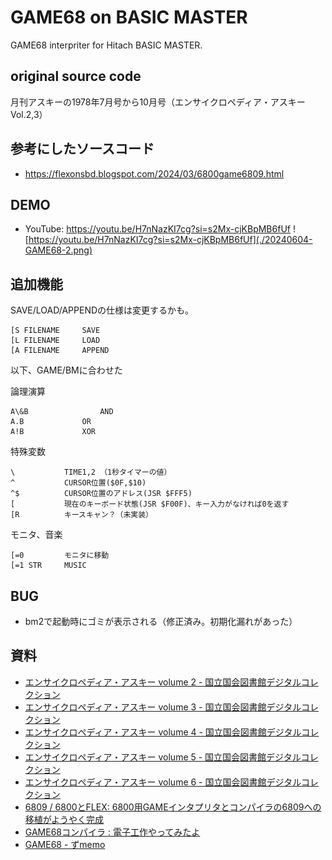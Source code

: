 # GAME68 on BASIC MASTER 

GAME68 interpriter for Hitach BASIC MASTER.

## original source code

月刊アスキーの1978年7月号から10月号（エンサイクロペディア・アスキー Vol.2,3）

## 参考にしたソースコード

- https://flexonsbd.blogspot.com/2024/03/6800game6809.html

## DEMO


- YouTube: https://youtu.be/H7nNazKI7cg?si=s2Mx-cjKBpMB6fUf
![https://youtu.be/H7nNazKI7cg?si=s2Mx-cjKBpMB6fUf](./20240604-GAME68-2.png)


## 追加機能

SAVE/LOAD/APPENDの仕様は変更するかも。
```
[S FILENAME		SAVE
[L FILENAME		LOAD
[A FILENAME		APPEND
```
以下、GAME/BMに合わせた

論理演算
```
A\&B				AND
A.B				OR
A!B				XOR
```

特殊変数
```
\			TIME1,2	（1秒タイマーの値）
^			CURSOR位置($0F,$10)
^$			CURSOR位置のアドレス(JSR $FFF5)
[			現在のキーボード状態(JSR $F00F)、キー入力がなければ0を返す
[R			キースキャン？（未実装）
```

モニタ、音楽

```
[=0			モニタに移動
[=1	STR		MUSIC
```

## BUG

- bm2で起動時にゴミが表示される（修正済み。初期化漏れがあった）

## 資料

- [エンサイクロペディア・アスキー volume 2 - 国立国会図書館デジタルコレクション](https://dl.ndl.go.jp/pid/10259290)
- [エンサイクロペディア・アスキー volume 3 - 国立国会図書館デジタルコレクション](https://dl.ndl.go.jp/pid/12631628)
- [エンサイクロペディア・アスキー volume 4 - 国立国会図書館デジタルコレクション](https://dl.ndl.go.jp/pid/12631630)
- [エンサイクロペディア・アスキー volume 5 - 国立国会図書館デジタルコレクション](https://dl.ndl.go.jp/pid/12631635)
- [エンサイクロペディア・アスキー volume 6 - 国立国会図書館デジタルコレクション](https://dl.ndl.go.jp/pid/12631585)
- [6809 / 6800とFLEX: 6800用GAMEインタプリタとコンパイラの6809への移植がようやく完成](https://flexonsbd.blogspot.com/2024/03/6800game6809.html)
- [GAME68コンパイラ : 電子工作やってみたよ](https://telmic.exblog.jp/30174191/)
- [GAME68 - ずmemo](https://wiliki.zukeran.org/old/1543448974.html)
